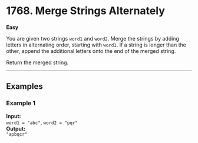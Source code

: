 # 1768. Merge Strings Alternately

**Easy**

You are given two strings `word1` and `word2`. Merge the strings by adding letters in alternating order, starting with `word1`. If a string is longer than the other, append the additional letters onto the end of the merged string.

Return the merged string.

---

## Examples

### Example 1

**Input:**  
`word1 = "abc"`, `word2 = "pqr"`  
**Output:**  
`"apbqcr"`
